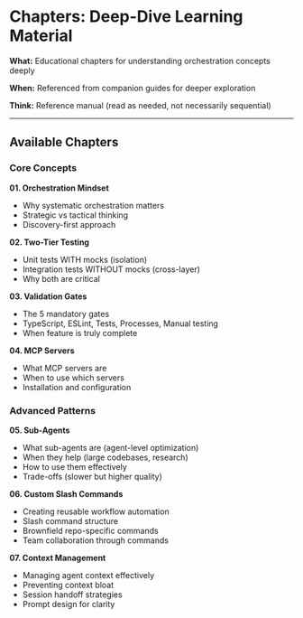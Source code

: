 # Chapters: Deep-Dive Learning Material

**What:** Educational chapters for understanding orchestration concepts deeply

**When:** Referenced from companion guides for deeper exploration

**Think:** Reference manual (read as needed, not necessarily sequential)

---

## Available Chapters

### Core Concepts

**01. Orchestration Mindset**

- Why systematic orchestration matters
- Strategic vs tactical thinking
- Discovery-first approach

**02. Two-Tier Testing**

- Unit tests WITH mocks (isolation)
- Integration tests WITHOUT mocks (cross-layer)
- Why both are critical

**03. Validation Gates**

- The 5 mandatory gates
- TypeScript, ESLint, Tests, Processes, Manual testing
- When feature is truly complete

**04. MCP Servers**

- What MCP servers are
- When to use which servers
- Installation and configuration

### Advanced Patterns

**05. Sub-Agents**

- What sub-agents are (agent-level optimization)
- When they help (large codebases, research)
- How to use them effectively
- Trade-offs (slower but higher quality)

**06. Custom Slash Commands**

- Creating reusable workflow automation
- Slash command structure
- Brownfield repo-specific commands
- Team collaboration through commands

**07. Context Management**

- Managing agent context effectively
- Preventing context bloat
- Session handoff strategies
- Prompt design for clarity
